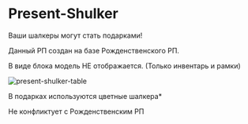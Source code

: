 # Present-Shulker
Ваши шалкеры могут стать подарками!

Данный РП создан на базе Рожденственского РП.

В виде блока модель НЕ отображается. (Только инвентарь и рамки)

![present-shulker-table](https://user-images.githubusercontent.com/95398007/209471466-8a109314-4d37-4811-96e1-eb8c9aa7d62b.png)

В подарках используются цветные шалкера*

Не конфликтует с Рожденственским РП
